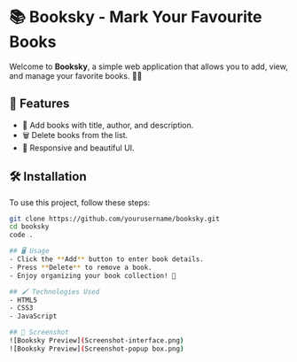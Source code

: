 # 📚 Booksky - Mark Your Favourite Books

Welcome to **Booksky**, a simple web application that allows you to add, view, and manage your favorite books. 📖✨

## 🚀 Features
- 📌 Add books with title, author, and description.
- 🗑️ Delete books from the list.
- 🎨 Responsive and beautiful UI.

## 🛠️ Installation
To use this project, follow these steps:

```sh
git clone https://github.com/yourusername/booksky.git
cd booksky
code .

## 🖥️ Usage
- Click the **Add** button to enter book details.
- Press **Delete** to remove a book.
- Enjoy organizing your book collection! 🎉

## 🖌️ Technologies Used
- HTML5  
- CSS3  
- JavaScript  

## 📸 Screenshot
![Booksky Preview](Screenshot-interface.png)
![Booksky Preview](Screenshot-popup box.png)

